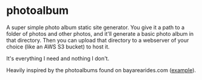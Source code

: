 # photoalbum

A super simple photo album static site generator. You give it a path to a folder of
photos and other photos, and it'll generate a basic photo album in that directory. Then
you can upload that directory to a webserver of your choice (like an AWS S3 bucket) to
host it.

It's everything I need and nothing I don't.

Heavily inspired by the photoalbums found on bayarearides.com
([example](https://bayarearides.com/rides/annadel1/photos/)).
